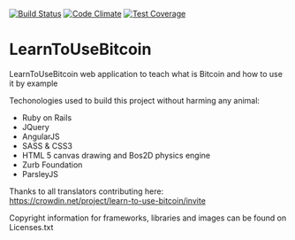 [![Build Status](https://travis-ci.org/neoranga55/LearnToUseBitcoin.svg?branch=master)](https://travis-ci.org/neoranga55/LearnToUseBitcoin) [![Code Climate](https://codeclimate.com/github/neoranga55/LearnToUseBitcoin/badges/gpa.svg)](https://codeclimate.com/github/neoranga55/LearnToUseBitcoin) [![Test Coverage](https://codeclimate.com/github/neoranga55/LearnToUseBitcoin/badges/coverage.svg)](https://codeclimate.com/github/neoranga55/LearnToUseBitcoin)

LearnToUseBitcoin
=================

LearnToUseBitcoin web application to teach what is Bitcoin and how to use it by example

Techonologies used to build this project without harming any animal:
- Ruby on Rails
- JQuery
- AngularJS
- SASS & CSS3
- HTML 5 canvas drawing and Bos2D physics engine
- Zurb Foundation
- ParsleyJS

Thanks to all translators contributing here:
https://crowdin.net/project/learn-to-use-bitcoin/invite

Copyright information for frameworks, libraries and images can be found on Licenses.txt